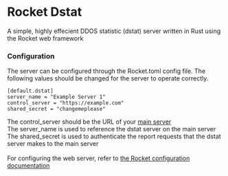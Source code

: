 <h1> Rocket Dstat </h1>
A simple, highly effecient DDOS statistic (dstat) server written in Rust using the Rocket web framework

<h3> Configuration </h3>
The server can be configured through the Rocket.toml config file. The following values should be changed for the server to operate correctly.

```
[default.dstat]
server_name = "Example Server 1"
control_server = "https://example.com"
shared_secret = "changemeplease"
```
The control_server should be the URL of your [main server](https://...)
<br>
The server_name is used to reference the dstat server on the main server
<br>
The shared_secret is used to authenticate the report requests that the dstat server makes to the main server
<br>
<br>
For configuring the web server, refer to [the Rocket configuration documentation](https://rocket.rs/v0.5-rc/guide/configuration/#overview)
